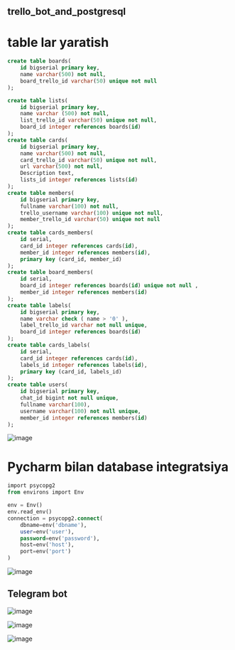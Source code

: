 ## trello_bot_and_postgresql

# table lar yaratish
```sql
create table boards(
    id bigserial primary key,
    name varchar(500) not null,
    board_trello_id varchar(50) unique not null
);

create table lists(
    id bigserial primary key,
    name varchar (500) not null,
    list_trello_id varchar(50) unique not null,
    board_id integer references boards(id)
);
create table cards(
    id bigserial primary key,
    name varchar(500) not null,
    card_trello_id varchar(50) unique not null,
    url varchar(500) not null,
    Description text,
    lists_id integer references lists(id)
);
create table members(
    id bigserial primary key,
    fullname varchar(100) not null,
    trello_username varchar(100) unique not null,
    member_trello_id varchar(50) unique not null
);
create table cards_members(
    id serial,
    card_id integer references cards(id),
    member_id integer references members(id),
    primary key (card_id, member_id)
);
create table board_members(
    id serial,
    board_id integer references boards(id) unique not null ,
    member_id integer references members(id)
);
create table labels(
    id bigserial primary key,
    name varchar check ( name > '0' ),
    label_trello_id varchar not null unique,
    board_id integer references boards(id)
);
create table cards_labels(
    id serial,
    card_id integer references cards(id),
    labels_id integer references labels(id),
    primary key (card_id, labels_id)
);
create table users(
    id bigserial primary key,
    chat_id bigint not null unique,
    fullname varchar(100),
    username varchar(100) not null unique,
    member_id integer references members(id)
);
```
![image](https://user-images.githubusercontent.com/122611882/224089219-e32d46c3-2596-4194-83e9-a1852ddadae2.png)


# Pycharm bilan database integratsiya
```sql
import psycopg2
from environs import Env

env = Env()
env.read_env()
connection = psycopg2.connect(
    dbname=env('dbname'),
    user=env('user'),
    password=env('password'),
    host=env('host'),
    port=env('port')
)
```
![image](https://user-images.githubusercontent.com/122611882/224089348-57dbbfd4-bca6-4331-acf0-c1c41fc977b5.png)


## Telegram bot


![image](https://user-images.githubusercontent.com/122611882/224088709-58768aa8-c407-4915-aaff-61b5b34a5e2b.png)


![image](https://user-images.githubusercontent.com/122611882/224088755-5fb9a4ac-c92e-46bf-bc95-be7153c2429e.png)


![image](https://user-images.githubusercontent.com/122611882/224088796-c16ab870-0ea4-4052-ae0c-edca92aefcc4.png)

